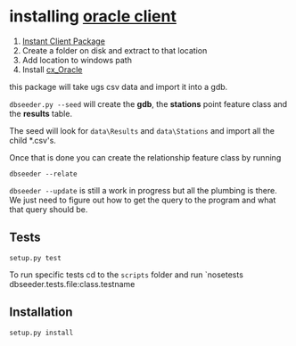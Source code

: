 # installing [oracle client](http://www.oracle.com/technetwork/database/features/instant-client/index-097480.html)

1. [Instant Client Package](http://download.oracle.com/otn/nt/instantclient/121010/instantclient-basic-windows.x64-12.1.0.1.0.zip)
1. Create a folder on disk and extract to that location
1. Add location to windows path
1. Install [cx_Oracle](https://pypi.python.org/pypi/cx_Oracle/5.1.3)

this package will take ugs csv data and import it into a gdb.  

`dbseeder.py --seed` will create the **gdb**, the **stations** point feature class and the **results** table.

The seed will look for `data\Results` and `data\Stations` and import all the child *.csv's. 

Once that is done you can create the relationship feature class by running

`dbseeder --relate`

`dbseeder --update` is still a work in progress but all the plumbing is there. We just need to figure out how to get the query to the program and what that query should be.

## Tests

`setup.py test`

To run specific tests cd to the `scripts` folder and run 
`nosetests dbseeder.tests.file:class.testname

## Installation

`setup.py install`
